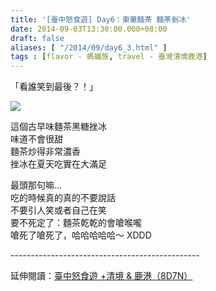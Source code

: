 ```yaml
---
title: '[臺中怒食遊] Day6：東華麵茶 麵茶剉冰'
date: 2014-09-03T13:30:00.000+08:00
draft: false
aliases: [ "/2014/09/day6_3.html" ]
tags : [flavor - 螞蟻族, travel - 臺灣清境鹿港]
---
```


「看誰笑到最後？！」  

![](/images/taichung6b.jpg)

這個古早味麵茶黑糖挫冰  
味道不會很甜  
麵茶炒得非常濃香  
挫冰在夏天吃實在大滿足  
  
最頭那句嘛...  
吃的時候真的真的不要說話  
不要引人笑或者自己在笑  
要不死定了：麵茶乾乾的會嗆喉嚨  
嗆死了嗆死了，哈哈哈哈哈～ XDDD  
  
\-----------------------------------------------  
  
延伸閱讀：[臺中怒食遊 +清境 & 鹿港（8D7N）](https://hidie.net/taichung8d7n/)
